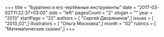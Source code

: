 +++
title = "Буратино и его чертёжные инструменты"
date = "2017-03-02T11:22:37+03:00"
side = "left"
pagesCount = "2"
slogan = ""
year = "2013"
startPage = "22"
authors = [ "Сергей Дворянинов",]
issues = [ "2013_02",]
illustrators = [ "Ольга Московка",]
month = "02"
rubrics = [ "Математические сказки",]
+++
